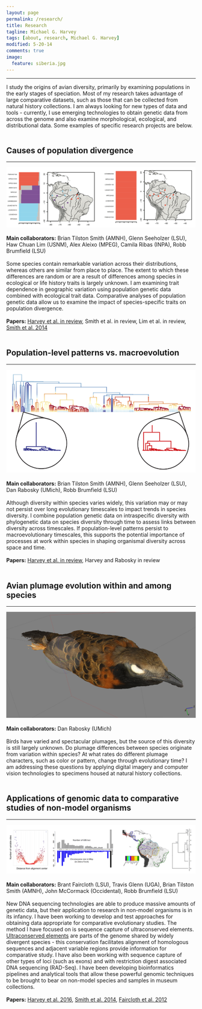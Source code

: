 ```yaml
---
layout: page
permalink: /research/
title: Research
tagline: Michael G. Harvey
tags: [about, research, Michael G. Harvey]
modified: 5-20-14
comments: true
image:
  feature: siberia.jpg
---
```


***

I study the origins of avian diversity, primarily by examining populations in the early stages of speciation. Most of my research takes advantage of large comparative datasets, such as those that can be collected from natural history collections. I am always looking for new types of data and tools - currently, I use emerging technologies to obtain genetic data from across the genome and also examine morphological, ecological, and distributional data. Some examples of specific research projects are below. 
<br><br>

## Causes of population divergence
***

![structure!](/images/structure.png)
<br><br>
**Main collaborators:** Brian Tilston Smith (AMNH), Glenn Seeholzer (LSU), Haw Chuan Lim (USNM), Alex Aleixo (MPEG), Camila Ribas (INPA), Robb Brumfield (LSU)
<br><br>
Some species contain remarkable variation across their distributions, whereas others are similar from place to place. The extent to which these differences are random or are a result of differences among species in ecological or life history traits is largely unknown. I am examining trait dependence in geographic variation using population genetic data combined with ecological trait data. Comparative analyses of population genetic data allow us to examine the impact of species-specific traits on population divergence.
<br><br>
**Papers:** <a href="http://dx.doi.org/10.1101/085126" target="_blank">Harvey et al. in review</a>, Smith et al. in review, Lim et al. in review, <a href="http://mgharvey.github.io/docs/Smithetal2014b.pdf" target="_blank">Smith et al. 2014</a>
<br><br>

## Population-level patterns vs. macroevolution
***

![bamm!](/images/bamm.png)
<br><br>
**Main collaborators:** Brian Tilston Smith (AMNH), Glenn Seeholzer (LSU), Dan Rabosky (UMich), Robb Brumfield (LSU)
<br><br>
Although diversity within species varies widely, this variation may or may not persist over long evolutionary timescales to impact trends in species diversity. I combine population genetic data on intraspecific diversity with phylogenetic data on species diversity through time to assess links between diversity across timescales. If population-level patterns persist to macroevolutionary timescales, this supports the potential importance of processes at work within species in shaping organismal diversity across space and time. 
<br><br>
**Papers:** <a href="http://dx.doi.org/10.1101/085134" target="_blank">Harvey et al. in review</a>, Harvey and Rabosky in review
<br><br>

## Avian plumage evolution within and among species
***

![plumage!](/images/photoscan.png)
<br><br>
**Main collaborators:** Dan Rabosky (UMich)
<br><br>
Birds have varied and spectacular plumages, but the source of this diversity is still largely unknown. Do plumage differences between species originate from variation within species? At what rates do different plumage characters, such as color or pattern, change through evolutionary time? I am addressing these questions by applying digital imagery and computer vision technologies to specimens housed at natural history collections. 
<br><br>

## Applications of genomic data to comparative studies of non-model organisms
***

![genomics!](/images/genomics.png)
<br><br>
**Main collaborators:** Brant Faircloth (LSU), Travis Glenn (UGA), Brian Tilston Smith (AMNH), John McCormack (Occidental), Robb Brumfield (LSU)
<br><br>
New DNA sequencing technologies are able to produce massive amounts of genetic data, but their application to research in non-model organisms is in its infancy. I have been working to develop and test approaches for obtaining data appropriate for comparative evolutionary studies. The method I have focused on is sequence capture of ultraconserved elements. <a href="http://www.ultraconserved.org" target="_blank">Ultraconserved elements</a> are parts of the genome shared by widely divergent species - this conservation facilitates alignment of homologous sequences and adjacent variable regions provide information for comparative study. I have also been working with sequence capture of other types of loci (such as exons) and with restriction digest associated DNA sequencing (RAD-Seq). I have been developing bioinformatics pipelines and analytical tools that allow these powerful genomic techniques to be brought to bear on non-model species and samples in museum collections.
<br><br>
**Papers:** <a href="http://mgharvey.github.io/docs/Harveyetal2016.pdf" target="_blank">Harvey et al. 2016</a>, <a href="http://mgharvey.github.io/docs/Smithetal2014.pdf" target="_blank">Smith et al. 2014</a>, <a href="http://mgharvey.github.io/docs/Fairclothetal2012.pdf" target="_blank">Faircloth et al. 2012</a>
